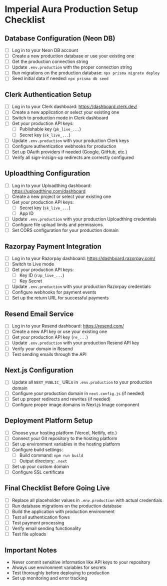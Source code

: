 # Imperial Aura Production Setup Checklist

## Database Configuration (Neon DB)
- [ ] Log in to your Neon DB account
- [ ] Create a new production database or use your existing one
- [ ] Get the production connection string
- [ ] Update `.env.production` with the proper connection string
- [ ] Run migrations on the production database: `npx prisma migrate deploy`
- [ ] Seed initial data if needed: `npx prisma db seed`

## Clerk Authentication Setup
- [ ] Log in to your Clerk dashboard: https://dashboard.clerk.dev/
- [ ] Create a new application or select your existing one
- [ ] Switch to production mode in Clerk dashboard
- [ ] Get your production API keys:
  - [ ] Publishable key (`pk_live_...`)
  - [ ] Secret key (`sk_live_...`)
- [ ] Update `.env.production` with your production Clerk keys
- [ ] Configure authentication webhooks for production
- [ ] Set up OAuth providers if needed (Google, GitHub, etc.)
- [ ] Verify all sign-in/sign-up redirects are correctly configured

## Uploadthing Configuration
- [ ] Log in to your Uploadthing dashboard: https://uploadthing.com/dashboard
- [ ] Create a new project or select your existing one
- [ ] Get your production API keys:
  - [ ] Secret key (`sk_live_...`)
  - [ ] App ID
- [ ] Update `.env.production` with your production Uploadthing credentials
- [ ] Configure file upload limits and permissions
- [ ] Set CORS configuration for your production domain

## Razorpay Payment Integration
- [ ] Log in to your Razorpay dashboard: https://dashboard.razorpay.com/
- [ ] Switch to Live mode
- [ ] Get your production API keys:
  - [ ] Key ID (`rzp_live_...`)
  - [ ] Key Secret
- [ ] Update `.env.production` with your production Razorpay credentials
- [ ] Configure webhooks for payment events
- [ ] Set up the return URL for successful payments

## Resend Email Service
- [ ] Log in to your Resend dashboard: https://resend.com/
- [ ] Create a new API key or use your existing one
- [ ] Get your production API key (`re_...`)
- [ ] Update `.env.production` with your production Resend API key
- [ ] Verify your domain in Resend
- [ ] Test sending emails through the API

## Next.js Configuration
- [ ] Update all `NEXT_PUBLIC_` URLs in `.env.production` to your production domain
- [ ] Configure your production domain in `next.config.js` (if needed)
- [ ] Set up proper redirects and rewrites (if needed)
- [ ] Configure proper image domains in Next.js Image component

## Deployment Platform Setup
- [ ] Choose your hosting platform (Vercel, Netlify, etc.)
- [ ] Connect your Git repository to the hosting platform
- [ ] Set up environment variables in the hosting platform
- [ ] Configure build settings:
  - [ ] Build command: `npm run build`
  - [ ] Output directory: `.next`
- [ ] Set up your custom domain
- [ ] Configure SSL certificate

## Final Checklist Before Going Live
- [ ] Replace all placeholder values in `.env.production` with actual credentials
- [ ] Run database migrations on the production database
- [ ] Build the application with production environment
- [ ] Test all authentication flows
- [ ] Test payment processing
- [ ] Verify email sending functionality
- [ ] Test file uploads

## Important Notes
- Never commit sensitive information like API keys to your repository
- Always use environment variables for secrets
- Test thoroughly before deploying to production
- Set up monitoring and error tracking
